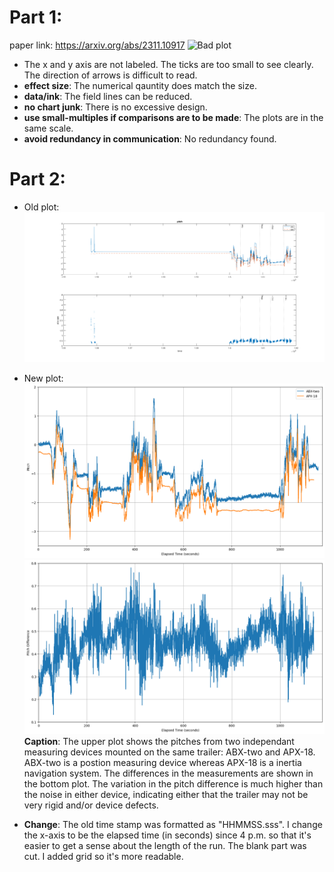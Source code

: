 # Part 1:
paper link: https://arxiv.org/abs/2311.10917
![Bad plot]([https://path-to-your-image.png](https://path-to-your-image.png)https://path-to-your-image.png)
- The x and y axis are not labeled. The ticks are too small to see clearly. The direction of arrows is difficult to read.
- **effect size**: The numerical qauntity does match the size.
- **data/ink**: The field lines can be reduced.
- **no chart junk**: There is no excessive design.
- **use small-multiples if comparisons are to be made**: The plots are in the same scale.
- **avoid redundancy in communication**: No redundancy found.

# Part 2:
- Old plot:
![pitch](https://github.com/chacelin993/DSPS_CLin/blob/main/hw8/pitch.png)

- New plot:
![new pitch](https://github.com/chacelin993/DSPS_CLin/blob/main/hw8/improved_pitch.png)
![new pitch](https://github.com/chacelin993/DSPS_CLin/blob/main/hw8/improved_pitch_diff.png)
**Caption**: The upper plot shows the pitches from two independant measuring devices mounted on the same trailer: ABX-two and APX-18. ABX-two is a postion measuring device whereas APX-18 is a inertia navigation system. The differences in the measurements are shown in the bottom plot. The variation in the pitch difference is much higher than the noise in either device, indicating either that the trailer may not be very rigid and/or device defects.
- **Change**: The old time stamp was formatted as "HHMMSS.sss". I change the x-axis to be the elapsed time (in seconds) since 4 p.m. so that it's easier to get a sense about the length of the run. The blank part was cut. I added grid so it's more readable. 
